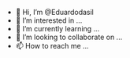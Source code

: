 - 👋 Hi, I’m @Eduardodasil
- 👀 I’m interested in ...
- 🌱 I’m currently learning ...
- 💞️ I’m looking to collaborate on ...
- 📫 How to reach me ...

<!---
Eduardodasil/Eduardodasil is a ✨ special ✨ repository because its `README.md` (this file) appears on your GitHub profile.
You can click the Preview link to take a look at your changes.
--->
